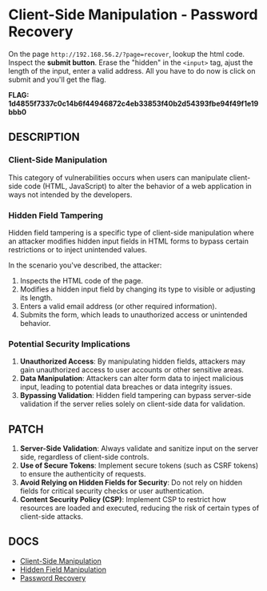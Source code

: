 # Client-Side Manipulation - Password Recovery

On the page `http://192.168.56.2/?page=recover`, lookup the html code.  Inspect the **submit button**. Erase the "hidden" in the `<input>` tag, ajust the length of the input, enter a valid address. All you have to do now is click on submit and you'll get the flag.

**FLAG: 1d4855f7337c0c14b6f44946872c4eb33853f40b2d54393fbe94f49f1e19bbb0**

## DESCRIPTION

### Client-Side Manipulation

This category of vulnerabilities occurs when users can manipulate client-side code (HTML, JavaScript) to alter the behavior of a web application in ways not intended by the developers.

### Hidden Field Tampering

Hidden field tampering is a specific type of client-side manipulation where an attacker modifies hidden input fields in HTML forms to bypass certain restrictions or to inject unintended values.

In the scenario you've described, the attacker:

1.  Inspects the HTML code of the page.
2.  Modifies a hidden input field by changing its type to visible or adjusting its length.
3.  Enters a valid email address (or other required information).
4.  Submits the form, which leads to unauthorized access or unintended behavior.

### Potential Security Implications

1.  **Unauthorized Access**: By manipulating hidden fields, attackers may gain unauthorized access to user accounts or other sensitive areas.
2.  **Data Manipulation**: Attackers can alter form data to inject malicious input, leading to potential data breaches or data integrity issues.
3.  **Bypassing Validation**: Hidden field tampering can bypass server-side validation if the server relies solely on client-side data for validation.

## PATCH

1.  **Server-Side Validation**: Always validate and sanitize input on the server side, regardless of client-side controls.
2.  **Use of Secure Tokens**: Implement secure tokens (such as CSRF tokens) to ensure the authenticity of requests.
3.  **Avoid Relying on Hidden Fields for Security**: Do not rely on hidden fields for critical security checks or user authentication.
4.  **Content Security Policy (CSP)**: Implement CSP to restrict how resources are loaded and executed, reducing the risk of certain types of client-side attacks.

## DOCS

- [Client-Side Manipulation](https://owasp.org/www-project-web-security-testing-guide/latest/4-Web_Application_Security_Testing/11-Client-side_Testing/06-Testing_for_Client-side_Resource_Manipulation#:~:text=A%20client%2Dside%20resource%20manipulation,the%20handler%20of%20an%20XMLHttpRequest.)
- [Hidden Field Manipulation](https://cqr.company/web-vulnerabilities/hidden-field-manipulation/)
- [Password Recovery](https://owasp.org/www-project-web-security-testing-guide/latest/4-Web_Application_Security_Testing/04-Authentication_Testing/09-Testing_for_Weak_Password_Change_or_Reset_Functionalities)